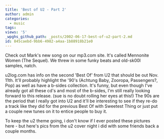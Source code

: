 ```yaml
---
title: 'Best of U2 - Part 2'
author: admin
categories:
  - music
tags: 
views: '5'
_wpghs_github_path: _posts/2002-06-17-best-of-u2-part-2.md
id: 845caebd-9bb6-4982-a4aa-1b88918b21e0
---
```

<p>Check out Mark's new song on our mp3.com site. It's called Mennonite Women (The Sequel). We threw in some funky beats and old-sk00l samples, natch.</p>
<p>u2log.com has info on the second 'Best Of' from U2 that should be out Nov. 11th. It'll probably highlight the '90's (Achtung Baby, Zooropa, Passengers?, Pop) as well as have a b-sides collection. It's funny, but even though I've already got all these cd's and most of the b-sides, I'm still really looking forward to this release. (sue is no doubt rolling her eyes at this!) The 90s are the period that I really got into U2 and it'll be interesting to see if they re-do a track like they did for the previous Best Of with Sweetest Thing or just put a couple new tunes on it to entice people to buy it.</p>
<p>To keep the u2 theme going, i don't know if I ever posted these pictures here - but here's pics from the u2 cover night i did with some friends back a couple months.</p>
